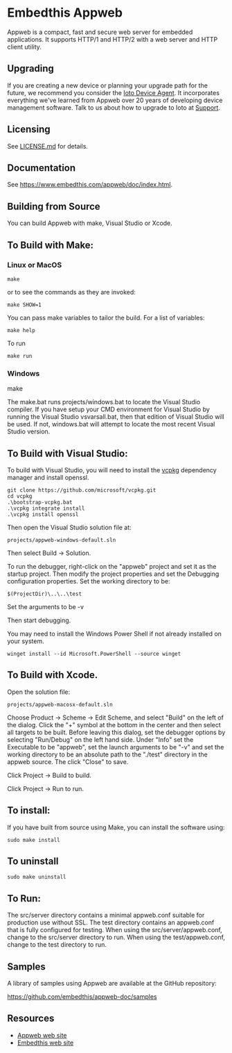 Embedthis Appweb
===

Appweb is a compact, fast and secure web server for embedded applications. It
supports HTTP/1 and HTTP/2 with a web server and HTTP client utility.

## Upgrading

If you are creating a new device or planning your upgrade path for the future,
we recommend you consider the [Ioto Device
Agent](https://www.embedthis.com/ioto/). It incorporates everything we've
learned from Appweb over 20 years of developing device management software.
Talk to us about how to upgrade to Ioto at
[Support](mailto:support@embedthis.com).

## Licensing

See [LICENSE.md](LICENSE.md) for details.

## Documentation

  See https://www.embedthis.com/appweb/doc/index.html.

## Building from Source

You can build Appweb with make, Visual Studio or Xcode.

## To Build with Make:

### Linux or MacOS

    make

or to see the commands as they are invoked:

    make SHOW=1

You can pass make variables to tailor the build. For a list of variables:

	make help

To run

	make run

### Windows

make

The make.bat runs projects/windows.bat to locate the Visual Studio compiler. If
you have setup
your CMD environment for Visual Studio by running the Visual Studio
vsvarsall.bat, then that edition of
Visual Studio will be used. If not, windows.bat will attempt to locate the most
recent Visual Studio version.

## To Build with Visual Studio:

To build with Visual Studio, you will need to install the
[vcpkg](https://vcpkg.io/en/) dependency manager and install openssl.

    git clone https://github.com/microsoft/vcpkg.git
    cd vcpkg
    .\bootstrap-vcpkg.bat
    .\vcpkg integrate install
    .\vcpkg install openssl

Then open the Visual Studio solution file at:

    projects/appweb-windows-default.sln

Then select Build -> Solution.

To run the debugger, right-click on the "appweb" project and set it as the
startup project. Then modify the project properties and set the Debugging
configuration properties. Set the working directory to be:

    $(ProjectDir)\..\..\test

Set the arguments to be
    -v

Then start debugging.

You may need to install the Windows Power Shell if not already installed on
your system.

    winget install --id Microsoft.PowerShell --source winget

## To Build with Xcode.

Open the solution file:

    projects/appweb-macosx-default.sln

Choose Product -> Scheme -> Edit Scheme, and select "Build" on the left of the
dialog. Click the "+" symbol at the bottom in the center and then select all
targets to be built. Before leaving this dialog, set the debugger options by
selecting "Run/Debug" on the left hand side. Under "Info" set the Executable to
be "appweb", set the launch arguments to be "-v" and set the working directory
to be an absolute path to the "./test" directory in the appweb source. The
click "Close" to save.

Click Project -> Build to build.

Click Project -> Run to run.

## To install:

If you have built from source using Make, you can install the software using:

    sudo make install

## To uninstall

    sudo make uninstall

## To Run:

The src/server directory contains a minimal appweb.conf suitable for production
use without SSL. The test directory contains an appweb.conf that is fully
configured for testing. When using the src/server/appweb.conf, change to the
src/server directory to run. When using the test/appweb.conf, change to the
test directory to run.


## Samples

A library of samples using Appweb are available at the GitHub repository:

https://github.com/embedthis/appweb-doc/samples

Resources
---
  - [Appweb web site](https://www.embedthis.com/)
  - [Embedthis web site](https://www.embedthis.com/)
